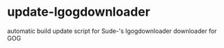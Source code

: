 # update-lgogdownloader
automatic build update script for Sude-'s lgogdownloader downloader for GOG
